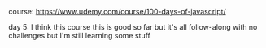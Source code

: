 course: https://www.udemy.com/course/100-days-of-javascript/

day 5:
I think this course this is good so far but it's all follow-along with no challenges but I'm still learning some stuff